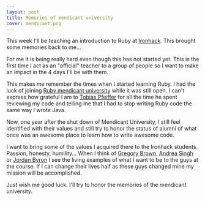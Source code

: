 ```yaml
---
layout: post
title: Memories of mendicant university
cover: mendicant.png
---
```


This week I'll be teaching an introduction to Ruby at [Ironhack](http://ironhack.com/).
This brought some memories back to me...

For me it is being really hard even though this has not started yet. This is the first
time I act as an "official" teacher to a group of people so I want to make an impact
in the 4 days I'll be with them. 

This makes me remember the times when I started learning Ruby. I had the luck
of joining [Ruby mendicant university](http://mendicantuniversity.org/) while it was
still open. I can't express how grateful I am to 
[Tobias Pfeiffer](https://twitter.com/PragTob) for all the time he spent reviewing my
code and telling me that I had to stop writing Ruby code the same way I wrote Java.

Now, one year after the shut down of Mendicant University, I still feel identified with
their values and still try to honor the status of alumni of what once was an awesome
place to learn how to write awesome code.

I want to bring some of the values I acquired there to the Ironhack students. Passion,
honesty, humility... When I think of [Gregory Brown](https://practicingruby.com/), 
[Andrea Singh](https://twitter.com/madebydna) or [Jordan Byron](http://jordanbyron.com/)
I see the living examples of what I want to be to the guys at the course. If I can
change their lives half as these guys changed mine my mission will be accomplished.

Just wish me good luck. I'll try to honor the memories of the mendicant university.

